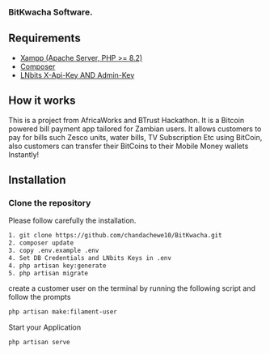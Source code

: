 ### BitKwacha Software.

## Requirements

- [Xampp (Apache Server, PHP >= 8.2)](https://www.apachefriends.org/download.html)
- [Composer](https://getcomposer.org/download)
- [LNbits X-Api-Key AND Admin-Key](https://lnbits.com/)



## How it works

This is a project from AfricaWorks and BTrust Hackathon. It is a Bitcoin powered bill payment app tailored for Zambian users. It allows customers to pay for bills such Zesco units, water bills, TV Subscription Etc using BitCoin, also customers can transfer their BitCoins to their Mobile Money wallets Instantly!

## Installation

### Clone the repository
Please follow carefully the installation.

```bash
1. git clone https://github.com/chandachewe10/BitKwacha.git
2. composer update
3. copy .env.example .env 
4. Set DB Credentials and LNbits Keys in .env
4. php artisan key:generate
5. php artisan migrate 

```
 
create a customer user on the terminal by running the following script and follow the prompts

```bash
php artisan make:filament-user
```

Start your Application 
```bash
php artisan serve
```

